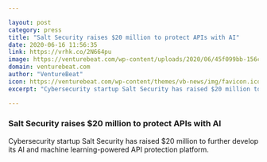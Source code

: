 ```yaml
---

layout: post
category: press
title: "Salt Security raises $20 million to protect APIs with AI"
date: 2020-06-16 11:56:35
link: https://vrhk.co/2N664pu
image: https://venturebeat.com/wp-content/uploads/2020/06/45f099bb-156c-4c64-ac78-52ae4c0ff9c6-e1591760189977.png?w=1200&strip=all
domain: venturebeat.com
author: "VentureBeat"
icon: https://venturebeat.com/wp-content/themes/vb-news/img/favicon.ico
excerpt: "Cybersecurity startup Salt Security has raised $20 million to further develop its AI and machine learning-powered API protection platform."

---
```


### Salt Security raises $20 million to protect APIs with AI

Cybersecurity startup Salt Security has raised $20 million to further develop its AI and machine learning-powered API protection platform.